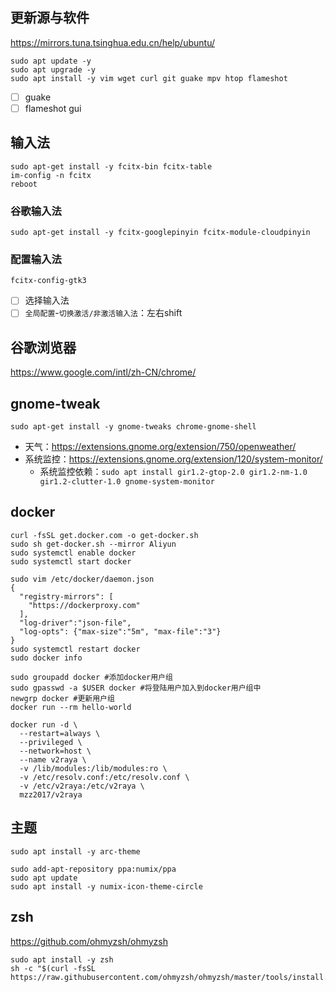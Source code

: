 ## 更新源与软件

https://mirrors.tuna.tsinghua.edu.cn/help/ubuntu/

```shell
sudo apt update -y
sudo apt upgrade -y
sudo apt install -y vim wget curl git guake mpv htop flameshot
```

+ [ ] guake
+ [ ] flameshot gui

## 输入法

```shell
sudo apt-get install -y fcitx-bin fcitx-table
im-config -n fcitx
reboot
```

### 谷歌输入法

```shell
sudo apt-get install -y fcitx-googlepinyin fcitx-module-cloudpinyin
```

### 配置输入法

```shell
fcitx-config-gtk3
```

+ [ ] 选择输入法
+ [ ] `全局配置`-`切换激活/非激活输入法`：左右shift

## 谷歌浏览器

https://www.google.com/intl/zh-CN/chrome/

## gnome-tweak

```shell
sudo apt-get install -y gnome-tweaks chrome-gnome-shell
```

+ 天气：https://extensions.gnome.org/extension/750/openweather/
+ 系统监控：https://extensions.gnome.org/extension/120/system-monitor/
  + 系统监控依赖：`sudo apt install gir1.2-gtop-2.0 gir1.2-nm-1.0 gir1.2-clutter-1.0 gnome-system-monitor`

## docker

```shell
curl -fsSL get.docker.com -o get-docker.sh
sudo sh get-docker.sh --mirror Aliyun
sudo systemctl enable docker
sudo systemctl start docker

sudo vim /etc/docker/daemon.json
{
  "registry-mirrors": [
    "https://dockerproxy.com"
  ],
  "log-driver":"json-file",
  "log-opts": {"max-size":"5m", "max-file":"3"}
}
sudo systemctl restart docker
sudo docker info

sudo groupadd docker #添加docker用户组
sudo gpasswd -a $USER docker #将登陆用户加入到docker用户组中
newgrp docker #更新用户组
docker run --rm hello-world
```

```shell
docker run -d \
  --restart=always \
  --privileged \
  --network=host \
  --name v2raya \
  -v /lib/modules:/lib/modules:ro \
  -v /etc/resolv.conf:/etc/resolv.conf \
  -v /etc/v2raya:/etc/v2raya \
  mzz2017/v2raya
```

## 主题

```shell
sudo apt install -y arc-theme

sudo add-apt-repository ppa:numix/ppa
sudo apt update
sudo apt install -y numix-icon-theme-circle
```

## zsh

https://github.com/ohmyzsh/ohmyzsh

```shell
sudo apt install -y zsh
sh -c "$(curl -fsSL https://raw.githubusercontent.com/ohmyzsh/ohmyzsh/master/tools/install.sh)"
```
